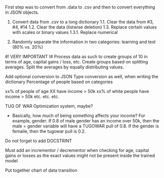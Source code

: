 First step was to convert from .data to .csv
and then to convert everything in JSON objects.

1. Convert data from .csv to a long dictionary
1.1. Clear the data from #3, #4, #14
1.2. Clear the data (listwise deletion)
1.3. Replace certain values with scales or binary values
1.3.1. Replace numerical 

2. Randomly separate the information in two
categories: learning and test (80% vs. 20%)

#! VERY IMPORTANT !#
Process data as such to create groups of 10 in terms of
age, capital gains / loss, etc. Create groups based on
splitting averages. Split the averages by equally distributing
values.

Add optional conversion to JSON
Type conversion as well, when writing the dictionary
Percentage of people based on categories

xx% of people of age XX have income > 50k
xx% of white people have income > 50k
etc. etc. etc.

TUG OF WAR Optimization system, maybe? 
- Basically, how much of being something affects your income?
For example, gender. If 0.8 of male gender has an income over 50k, 
then the male = gender variable will have a TUGOWAR pull of 0.8.
If the gender is femaile, then the tugowar pull is 0.2. 

Do not forget to add DOCSTRINT

Must add an incrementor / decrementor when checking for age,
capital gains or losses as the exact values might not be present
inside the trained model

Put together chart of data transition

